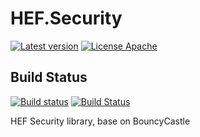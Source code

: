 # HEF.Security
[![Latest version](https://img.shields.io/nuget/v/HEF.Security.BouncyCastle.svg)](https://www.nuget.org/packages/HEF.Security.BouncyCastle/)  [![License Apache](https://img.shields.io/badge/license-Apache%202-blue.svg)](http://www.apache.org/licenses/LICENSE-2.0.html)

## Build Status
[![Build status](https://ci.appveyor.com/api/projects/status/bdnpmrn507hhf6fn?svg=true)](https://ci.appveyor.com/project/wanlitao/hef-security)  [![Build Status](https://dev.azure.com/hef-sharp/HEF.Security/_apis/build/status/HEF-Sharp.HEF.Security?branchName=master)](https://dev.azure.com/hef-sharp/HEF.Security/_build/latest?definitionId=1&branchName=master)

HEF Security library, base on BouncyCastle